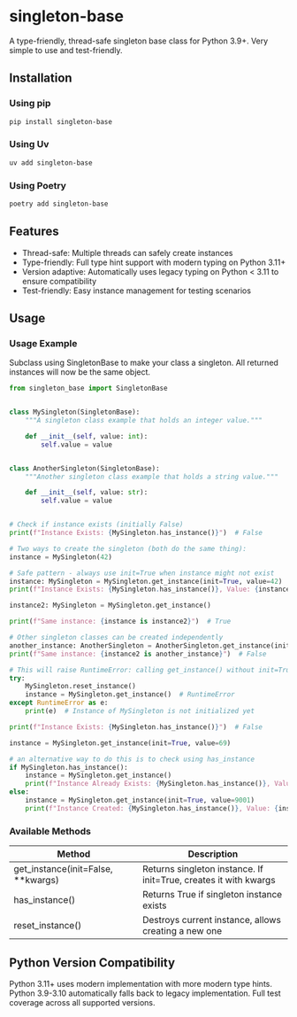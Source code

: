# singleton-base

A type-friendly, thread-safe singleton base class for Python 3.9+. Very simple to use and test-friendly.

## Installation

### Using pip

```bash
pip install singleton-base
```

### Using Uv

```bash
uv add singleton-base
```

### Using Poetry

```bash
poetry add singleton-base
```

## Features

- Thread-safe: Multiple threads can safely create instances
- Type-friendly: Full type hint support with modern typing on Python 3.11+
- Version adaptive: Automatically uses legacy typing on Python < 3.11 to ensure compatibility
- Test-friendly: Easy instance management for testing scenarios

## Usage

### Usage Example

Subclass using SingletonBase to make your class a singleton. All returned instances will now be the same object.

```python
from singleton_base import SingletonBase


class MySingleton(SingletonBase):
    """A singleton class example that holds an integer value."""

    def __init__(self, value: int):
        self.value = value


class AnotherSingleton(SingletonBase):
    """Another singleton class example that holds a string value."""

    def __init__(self, value: str):
        self.value = value


# Check if instance exists (initially False)
print(f"Instance Exists: {MySingleton.has_instance()}")  # False

# Two ways to create the singleton (both do the same thing):
instance = MySingleton(42)

# Safe pattern - always use init=True when instance might not exist
instance: MySingleton = MySingleton.get_instance(init=True, value=42)
print(f"Instance Exists: {MySingleton.has_instance()}, Value: {instance.value}")  # True

instance2: MySingleton = MySingleton.get_instance()

print(f"Same instance: {instance is instance2}")  # True

# Other singleton classes can be created independently
another_instance: AnotherSingleton = AnotherSingleton.get_instance(init=True, value="Hello")
print(f"Same instance: {instance2 is another_instance}")  # False

# This will raise RuntimeError: calling get_instance() without init=True when no instance exists:
try:
    MySingleton.reset_instance()
    instance = MySingleton.get_instance()  # RuntimeError
except RuntimeError as e:
    print(e)  # Instance of MySingleton is not initialized yet

print(f"Instance Exists: {MySingleton.has_instance()}")  # False

instance = MySingleton.get_instance(init=True, value=69)

# an alternative way to do this is to check using has_instance
if MySingleton.has_instance():
    instance = MySingleton.get_instance()
    print(f"Instance Already Exists: {MySingleton.has_instance()}, Value: {instance.value}")  # 69
else:
    instance = MySingleton.get_instance(init=True, value=9001)
    print(f"Instance Created: {MySingleton.has_instance()}, Value: {instance.value}")  # Won't be printed

```

### Available Methods

| Method                             | Description                                                      |
| ---------------------------------- | ---------------------------------------------------------------- |
| get_instance(init=False, **kwargs) | Returns singleton instance. If init=True, creates it with kwargs |
| has_instance()                     | Returns True if singleton instance exists                        |
| reset_instance()                   | Destroys current instance, allows creating a new one             |

## Python Version Compatibility

Python 3.11+ uses modern implementation with more modern type hints.
Python 3.9-3.10 automatically falls back to legacy implementation.
Full test coverage across all supported versions.
